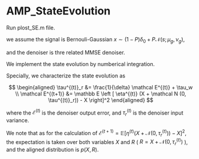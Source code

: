 # AMP_StateEvolution

Run plost_SE.m file.

we assume the signal is Bernouli-Gaussian $x \sim (1-P) \delta_0 + P \mathcal N(s; \mu_g, \nu_g)$, 

and the denoiser is thre related MMSE denoiser.

We implement the state evolution by numberical integration.

Specially, we characterize the state evolution as

$$
\begin{aligned}
\tau^{(t)}_r &= \frac{1}{\delta} \mathcal E^{(t)} + \tau_w \\
\mathcal E^{(t+1)} &= \mathbb E \left [ \eta^{(t)} (X + \mathcal N (0, \tau^{(t)}_r)) - X \right]^2
\end{aligned}
$$

where the $\mathcal E^{(t)}$ is the denoiser output error, and $\tau^{(t)}_r$ is the denoiser input variance.

We note that as for the calculation of $\mathcal E^{(t+1)} = \mathbb E \left [ \eta^{(t)} (X + \mathcal N (0, \tau^{(t)}_r)) - X \right]^2$, the expectation is taken over both variables $X$ and $R$ ( $R=X + \mathcal N (0, \tau^{(t)}_r)$ ), and the aligned distribution is $p(X, R)$.
